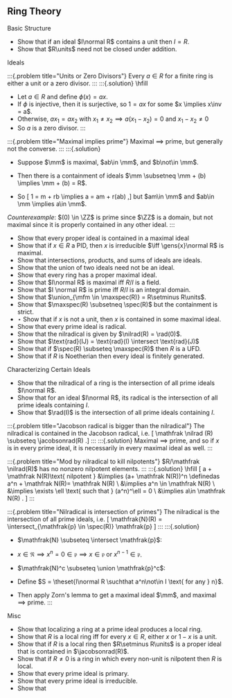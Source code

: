 ## Ring Theory

Basic Structure

- Show that if an ideal $I\normal R$ contains a unit then $I = R$.
- Show that $R\units$ need not be closed under addition.

Ideals

:::{.problem title="Units or Zero Divisors"}
Every $a\in R$ for a finite ring is either a unit or a zero divisor.
:::
:::{.solution}
\hfill
- Let $a\in R$ and define $\phi(x) = ax$.
- If $\phi$ is injective, then it is surjective, so $1 = ax$ for some $x \implies x\inv = a$.
- Otherwise, $ax_1 = ax_2$ with $x_1 \neq x_2 \implies a(x_1 - x_2) = 0$ and $x_1 - x_2 \neq 0$
- So $a$ is a zero divisor.
:::

:::{.problem title="Maximal implies prime"}
Maximal $\implies$ prime, but generally not the converse.
:::
:::{.solution}

- Suppose $\mm$ is maximal, $ab\in \mm$, and $b\not\in \mm$.

- Then there is a containment of ideals $\mm \subsetneq \mm + (b) \implies \mm + (b) = R$.

- So
\[
1 = m + rb \implies a = am + r(ab)
,\]
  but $am\in \mm$ and $ab\in \mm \implies a\in \mm$.


*Counterexample*: 
$(0) \in \ZZ$ is prime since $\ZZ$ is a domain, but not maximal since it is properly contained in any other ideal.
:::


- Show that every proper ideal is contained in a maximal ideal
- Show that if $x\in R$ a PID, then $x$ is irreducible $\iff \gens{x}\normal R$ is maximal.
- Show that intersections, products, and sums of ideals are ideals.
- Show that the union of two ideals need not be an ideal.
- Show that every ring has a proper maximal ideal.
- Show that $I\normal R$ is maximal iff $R/I$ is a field.
- Show that $I \normal R$ is prime iff $R/I$ is an integral domain.
- Show that $\union_{\mfm \in \maxspec(R)} = R\setminus R\units$.
- Show that $\maxspec(R) \subsetneq \spec(R)$ but the containment is strict.
- $\star$ Show that if $x$ is not a unit, then $x$ is contained in some maximal ideal.
- Show that every prime ideal is radical.
- Show that the nilradical is given by $\nilrad(R) = \rad(0)$.
- Show that $\text{rad}(IJ) = \text{rad}(I) \intersect \text{rad}(J)$
- Show that if $\spec(R) \subseteq \maxspec(R)$ then $R$ is a UFD.
- Show that if $R$ is Noetherian then every ideal is finitely generated.

Characterizing Certain Ideals

- Show that the nilradical of a ring is the intersection of all prime ideals $I\normal R$.
- Show that for an ideal $I\normal R$, its radical is the intersection of all prime ideals containing $I$.
- Show that $\rad(I)$ is the intersection of all prime ideals containing $I$.

:::{.problem title="Jacobson radical is bigger than the nilradical"}
The nilradical is contained in the Jacobson radical, i.e.
\[
\mathfrak \nilrad (R) \subseteq \jacobsonrad(R)
.\]
:::
:::{.solution}
Maximal $\implies$ prime, and so if $x$ is in every prime ideal, it is necessarily in every maximal ideal as well.
:::

:::{.problem title="Mod by nilradical to kill nilpotents"}
$R/\mathfrak \nilrad(R)$ has no nonzero nilpotent elements.
:::
:::{.solution}
\hfill
\[
a + \mathfrak N(R)\text{ nilpotent } &\implies (a+ \mathfrak N(R))^n \definedas a^n + \mathfrak N(R)= \mathfrak N(R) \\
&\implies a^n \in \mathfrak N(R) \\
&\implies \exists \ell \text{ such that } (a^n)^\ell = 0 \\
&\implies a\in \mathfrak N(R)
.
\]
:::

:::{.problem title="Nilradical is intersection of primes"}
The nilradical is the intersection of all prime ideals, i.e.
\[
\mathfrak{N}(R) = \intersect_{\mathfrak{p} \in \spec(R)} \mathfrak{p}
\]
:::
:::{.solution}
- $\mathfrak{N} \subseteq \intersect \mathfrak{p}$:

- $x \in \mathfrak{N} \implies x^n = 0 \in \mathfrak p \implies x\in \mathfrak{p} \text{ or } x^{n-1}\in\mathfrak p$.

- $\mathfrak{N}^c \subseteq \union \mathfrak{p}^c$:

- Define $S = \theset{I\normal R \suchthat a^n\not\in I \text{ for any } n}$.

- Then apply Zorn's lemma to get a maximal ideal $\mm$, and maximal $\implies$ prime.
:::

Misc

- Show that localizing a ring at a prime ideal produces a local ring.
- Show that $R$ is a local ring iff for every $x\in R$, either $x$ or $1-x$ is a unit.
- Show that if $R$ is a local ring then $R\setminus R\units$ is a proper ideal that is contained in $\jacobsonrad(R)$.
- Show that if $R\neq 0$ is a ring in which every non-unit is nilpotent then $R$ is local.
- Show that every prime ideal is primary.
- Show that every prime ideal is irreducible.
- Show that






